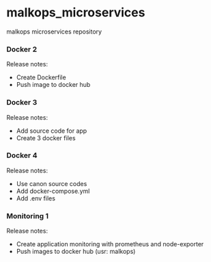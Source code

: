 # malkops_microservices
malkops microservices repository

### Docker 2

Release notes:
- Create Dockerfile
- Push image to docker hub

### Docker 3

Release notes:
- Add source code for app
- Create 3 docker files

### Docker 4

Release notes:
- Use canon source codes
- Add docker-compose.yml
- Add .env files

### Monitoring 1

Release notes:
- Create application monitoring with prometheus and node-exporter
- Push images to docker hub (usr: malkops)
